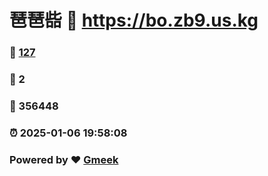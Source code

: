 # 琶琶啙 :link: https://bo.zb9.us.kg 
### :page_facing_up: [127](https://bo.zb9.us.kg/tag.html) 
### :speech_balloon: 2 
### :hibiscus: 356448 
### :alarm_clock: 2025-01-06 19:58:08 
### Powered by :heart: [Gmeek](https://github.com/Meekdai/Gmeek)
